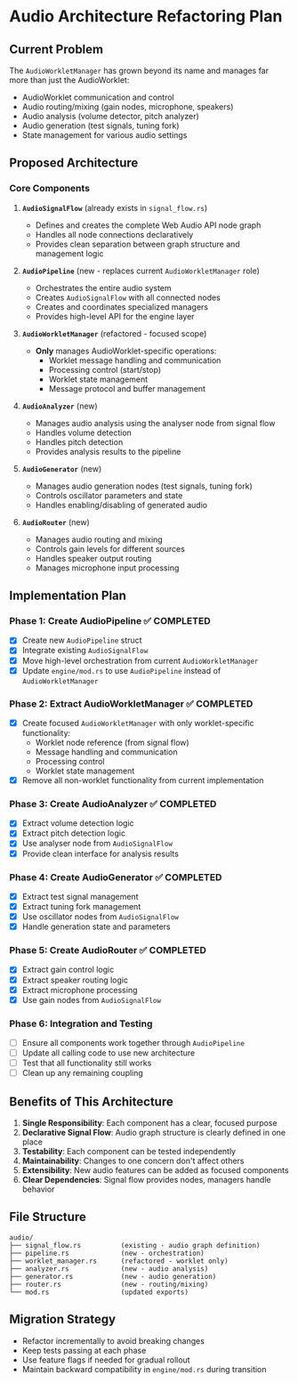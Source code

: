 # Audio Architecture Refactoring Plan

## Current Problem
The `AudioWorkletManager` has grown beyond its name and manages far more than just the AudioWorklet:
- AudioWorklet communication and control
- Audio routing/mixing (gain nodes, microphone, speakers)
- Audio analysis (volume detector, pitch analyzer)
- Audio generation (test signals, tuning fork)
- State management for various audio settings

## Proposed Architecture

### Core Components

1. **`AudioSignalFlow`** (already exists in `signal_flow.rs`)
   - Defines and creates the complete Web Audio API node graph
   - Handles all node connections declaratively
   - Provides clean separation between graph structure and management logic

2. **`AudioPipeline`** (new - replaces current `AudioWorkletManager` role)
   - Orchestrates the entire audio system
   - Creates `AudioSignalFlow` with all connected nodes
   - Creates and coordinates specialized managers
   - Provides high-level API for the engine layer

3. **`AudioWorkletManager`** (refactored - focused scope)
   - **Only** manages AudioWorklet-specific operations:
     - Worklet message handling and communication
     - Processing control (start/stop)
     - Worklet state management
     - Message protocol and buffer management

4. **`AudioAnalyzer`** (new)
   - Manages audio analysis using the analyser node from signal flow
   - Handles volume detection
   - Handles pitch detection
   - Provides analysis results to the pipeline

5. **`AudioGenerator`** (new)
   - Manages audio generation nodes (test signals, tuning fork)
   - Controls oscillator parameters and state
   - Handles enabling/disabling of generated audio

6. **`AudioRouter`** (new)
   - Manages audio routing and mixing
   - Controls gain levels for different sources
   - Handles speaker output routing
   - Manages microphone input processing

## Implementation Plan

### Phase 1: Create AudioPipeline ✅ COMPLETED
- [x] Create new `AudioPipeline` struct
- [x] Integrate existing `AudioSignalFlow` 
- [x] Move high-level orchestration from current `AudioWorkletManager`
- [x] Update `engine/mod.rs` to use `AudioPipeline` instead of `AudioWorkletManager`

### Phase 2: Extract AudioWorkletManager ✅ COMPLETED  
- [x] Create focused `AudioWorkletManager` with only worklet-specific functionality:
  - Worklet node reference (from signal flow)
  - Message handling and communication
  - Processing control
  - Worklet state management
- [x] Remove all non-worklet functionality from current implementation

### Phase 3: Create AudioAnalyzer ✅ COMPLETED
- [x] Extract volume detection logic
- [x] Extract pitch detection logic  
- [x] Use analyser node from `AudioSignalFlow`
- [x] Provide clean interface for analysis results

### Phase 4: Create AudioGenerator ✅ COMPLETED
- [x] Extract test signal management
- [x] Extract tuning fork management
- [x] Use oscillator nodes from `AudioSignalFlow`
- [x] Handle generation state and parameters

### Phase 5: Create AudioRouter ✅ COMPLETED
- [x] Extract gain control logic
- [x] Extract speaker routing logic
- [x] Extract microphone processing
- [x] Use gain nodes from `AudioSignalFlow`

### Phase 6: Integration and Testing
- [ ] Ensure all components work together through `AudioPipeline`
- [ ] Update all calling code to use new architecture
- [ ] Test that all functionality still works
- [ ] Clean up any remaining coupling

## Benefits of This Architecture

1. **Single Responsibility**: Each component has a clear, focused purpose
2. **Declarative Signal Flow**: Audio graph structure is clearly defined in one place
3. **Testability**: Each component can be tested independently
4. **Maintainability**: Changes to one concern don't affect others
5. **Extensibility**: New audio features can be added as focused components
6. **Clear Dependencies**: Signal flow provides nodes, managers handle behavior

## File Structure
```
audio/
├── signal_flow.rs          (existing - audio graph definition)
├── pipeline.rs             (new - orchestration)
├── worklet_manager.rs      (refactored - worklet only)
├── analyzer.rs             (new - audio analysis)  
├── generator.rs            (new - audio generation)
├── router.rs               (new - routing/mixing)
└── mod.rs                  (updated exports)
```

## Migration Strategy
- Refactor incrementally to avoid breaking changes
- Keep tests passing at each phase
- Use feature flags if needed for gradual rollout
- Maintain backward compatibility in `engine/mod.rs` during transition
